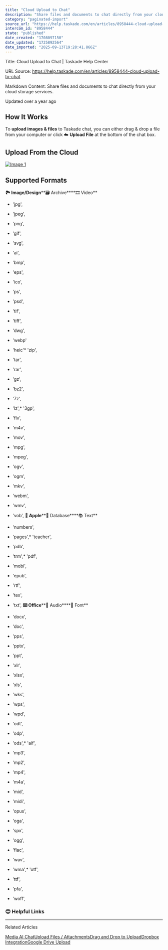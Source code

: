```yaml
---
title: "Cloud Upload to Chat"
description: "Share files and documents to chat directly from your cloud storage services."
category: "paginated-import"
source_url: "https://help.taskade.com/en/articles/8958444-cloud-upload-to-chat"
intercom_id: "8958444"
state: "published"
date_created: "1708097150"
date_updated: "1725892564"
date_imported: "2025-09-13T19:28:41.866Z"
---
```


Title: Cloud Upload to Chat | Taskade Help Center

URL Source: https://help.taskade.com/en/articles/8958444-cloud-upload-to-chat

Markdown Content:
Share files and documents to chat directly from your cloud storage services.

Updated over a year ago

**How It Works**
----------------

To **upload images & files** to Taskade chat, you can either drag & drop a file from your computer or click ☁️ **Upload File** at the bottom of the chat box.

**Upload From the Cloud**
-------------------------

[![Image 1](https://downloads.intercomcdn.com/i/o/1129544415/ad745e7426e58de95ac72ed7/upload-to-chat.jpg?expires=1757793600&signature=edd5df625f4f08c65a25839af49c26006c06947f76821d37726b4338751a77d5&req=dSElH8x6mYVeXPMW1HO4zaF%2BAdWQMkG7LpsUTItoDjuu1gPW0QetUwpxuJG0%0AnwJsWDhFAD9084oCPos%3D%0A)](https://downloads.intercomcdn.com/i/o/1129544415/ad745e7426e58de95ac72ed7/upload-to-chat.jpg?expires=1757793600&signature=edd5df625f4f08c65a25839af49c26006c06947f76821d37726b4338751a77d5&req=dSElH8x6mYVeXPMW1HO4zaF%2BAdWQMkG7LpsUTItoDjuu1gPW0QetUwpxuJG0%0AnwJsWDhFAD9084oCPos%3D%0A)

**Supported Formats**
---------------------

**🏞 Image/Design****🗃️ Archive****🎞️ Video**
*   'jpg',

*   'jpeg',

*   'png',

*   'gif',

*   'svg',

*   'ai',

*   'bmp',

*   'eps',

*   'ico',

*   'ps',

*   'psd',

*   'tif',

*   'tiff',

*   'dwg',

*   'webp'

*   'heic'*   'zip',

*   'tar',

*   'rar',

*   'gz',

*   'bz2',

*   '7z',

*   'lz',*   '3gp',

*   'flv',

*   'm4v',

*   'mov',

*   'mpg',

*   'mpeg',

*   'ogv',

*   'ogm',

*   'mkv',

*   'webm',

*   'wmv',

*   'vob',
**🍎 Apple****💾 Database****📚 Text**
*   'numbers',

*   'pages',*   'teacher',

*   'pdb',

*   'trm',*   'pdf',

*   'mobi',

*   'epub',

*   'rtf',

*   'tex',

*   'txt',
**⌨️ Office****🎵 Audio****🔡 Font**
*   'docx',

*   'doc',

*   'pps',

*   'pptx',

*   'ppt',

*   'xlr',

*   'xlsx',

*   'xls',

*   'wks',

*   'wps',

*   'wpd',

*   'odt',

*   'odp',

*   'ods',*   'aif',

*   'mp3',

*   'mp2',

*   'mp4',

*   'm4a',

*   'mid',

*   'midi',

*   'opus',

*   'oga',

*   'spx',

*   'ogg',

*   'flac',

*   'wav',

*   'wma',*   'otf',

*   'ttf',

*   'pfa',

*   'woff',

### **😊 Helpful Links**

* * *

Related Articles

[Media AI Chat](https://help.taskade.com/en/articles/8958462-media-ai-chat)[Upload Files / Attachments](https://help.taskade.com/en/articles/8958510-upload-files-attachments)[Drag and Drop to Upload](https://help.taskade.com/en/articles/8958511-drag-and-drop-to-upload)[Dropbox Integration](https://help.taskade.com/en/articles/8958534-dropbox-integration)[Google Drive Upload](https://help.taskade.com/en/articles/8958535-google-drive-upload)
